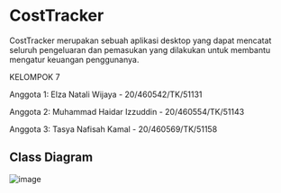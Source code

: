 # CostTracker
CostTracker merupakan sebuah aplikasi desktop yang dapat mencatat seluruh pengeluaran dan pemasukan yang dilakukan untuk membantu mengatur keuangan penggunanya.

KELOMPOK 7

Anggota 1: Elza Natali Wijaya - 20/460542/TK/51131<br>

Anggota 2: Muhammad Haidar Izzuddin - 20/460554/TK/51143<br>

Anggota 3: Tasya Nafisah Kamal - 20/460569/TK/51158<br>

## Class Diagram

![image](https://user-images.githubusercontent.com/75060878/189832360-26390ce6-050b-45f1-8f27-06ce3c4089a2.png)
